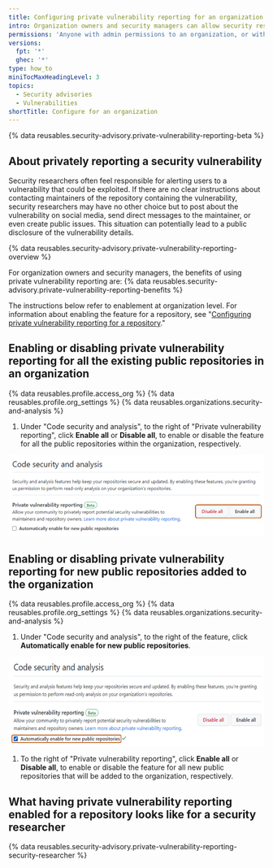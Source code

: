```yaml
---
title: Configuring private vulnerability reporting for an organization
intro: Organization owners and security managers can allow security researchers to report vulnerabilities securely in repositories within the organization by enabling private vulnerability reporting for all its public repositories.
permissions: 'Anyone with admin permissions to an organization, or with a security manager role within the organization, can enable and disable private vulnerability reporting for that organization.'
versions:
  fpt: '*'
  ghec: '*'
type: how_to
miniTocMaxHeadingLevel: 3
topics:
  - Security advisories
  - Vulnerabilities
shortTitle: Configure for an organization
---
```


{% data reusables.security-advisory.private-vulnerability-reporting-beta %}

## About privately reporting a security vulnerability

Security researchers often feel responsible for alerting users to a vulnerability that could be exploited. If there are no clear instructions about contacting maintainers of the repository containing the vulnerability, security researchers may have no other choice but to post about the vulnerability on social media, send direct messages to the maintainer, or even create public issues. This situation can potentially lead to a public disclosure of the vulnerability details.

{% data reusables.security-advisory.private-vulnerability-reporting-overview %}

For organization owners and security managers, the benefits of using private vulnerability reporting are: 
{% data reusables.security-advisory.private-vulnerability-reporting-benefits %}

The instructions below refer to enablement at organization level. For information about enabling the feature for a repository, see "[Configuring private vulnerability reporting for a repository](/code-security/security-advisories/repository-security-advisories/configuring-private-vulnerability-reporting-for-a-repository)."

## Enabling or disabling private vulnerability reporting for all the existing public repositories in an organization

{% data reusables.profile.access_org %}
{% data reusables.profile.org_settings %}
{% data reusables.organizations.security-and-analysis %}
1. Under "Code security and analysis", to the right of "Private vulnerability reporting", click **Enable all** or **Disable all**, to enable or disable the feature for all the public repositories within the organization, respectively.

 ![Screenshot of the "Code security and analysis" page with the "Disable all" and the "Enable all" button emphasized for private vulnerability reporting](/assets/images/help/security/private-vulnerability-reporting-enable-or-disable-org.png)

## Enabling or disabling private vulnerability reporting for new public repositories added to the organization
{% data reusables.profile.access_org %}
{% data reusables.profile.org_settings %}
{% data reusables.organizations.security-and-analysis %}
1. Under "Code security and analysis", to the right of the feature, click **Automatically enable for new public repositories**.

 ![Screenshot of the "Code security and analysis" page with the "Automatically enable for new public repositories" checkbox emphasized for private vulnerability reporting](/assets/images/help/security/private-vulnerability-reporting-enable-or-disable-org-new-repos.png)

1. To the right of "Private vulnerability reporting", click **Enable all** or **Disable all**, to enable or disable the feature for all new public repositories that will be added to the organization, respectively.

## What having private vulnerability reporting enabled for a repository looks like for a security researcher

{% data reusables.security-advisory.private-vulnerability-reporting-security-researcher %}